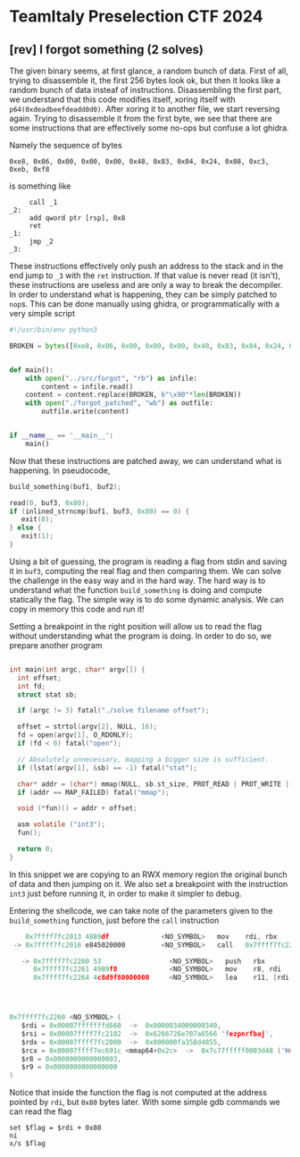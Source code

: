 # TeamItaly Preselection CTF 2024

## [rev] I forgot something (2 solves)

The given binary seems, at first glance, a random bunch of data.
First of all, trying to disassemble it, the first 256 bytes look ok, but then it looks like a random bunch of data insteaf of instructions. Disassembling the first part, we understand that this code modifies itself, xoring itself with `p64(0xdeadbeefdeadd0d0)`. After xoring it to another file, we start reversing again. Trying to disassemble it from the first byte, we see that there are some instructions that are effectively some no-ops but confuse a lot ghidra.

Namely the sequence of bytes

```text
0xe8, 0x06, 0x00, 0x00, 0x00, 0x48, 0x83, 0x04, 0x24, 0x08, 0xc3, 0xeb, 0xf8
```

is something like

```text
     call _1
_2:
     add qword ptr [rsp], 0x8
     ret
_1:
     jmp _2
_3:
```

These instructions effectively only push an address to the stack and in the end jump to `_3` with the `ret` instruction. If that value is never read (it isn't), these instructions are useless and are only a way to break the decompiler. In order to understand what is happening, they can be simply patched to `nop`s. This can be done manually using ghidra, or programmatically with a very simple script

```py
#!/usr/bin/env python3

BROKEN = bytes([0xe8, 0x06, 0x00, 0x00, 0x00, 0x48, 0x83, 0x04, 0x24, 0x08, 0xc3, 0xeb, 0xf8])


def main():
    with open("../src/forgot", "rb") as infile:
        content = infile.read()
    content = content.replace(BROKEN, b"\x90"*len(BROKEN))
    with open("./forgot_patched", "wb") as outfile:
        outfile.write(content)


if __name__ == '__main__':
    main()

```

Now that these instructions are patched away, we can understand what is happening. In pseudocode,

```c
build_something(buf1, buf2);

read(0, buf3, 0x80);
if (inlined_strncmp(buf1, buf3, 0x80) == 0) {
   exit(0);
} else {
   exit(1);
}

```

Using a bit of guessing, the program is reading a flag from stdin and saving it in `buf3`, computing the real flag and then comparing them. We can solve the challenge in the easy way and in the hard way. The hard way is to understand what the function `build_something` is doing and compute statically the flag. The simple way is to do some dynamic analysis. We can copy in memory this code and run it!

Setting a breakpoint in the right position will allow us to read the flag without understanding what the program is doing. In order to do so, we prepare another program

```c

int main(int argc, char* argv[]) {
  int offset;
  int fd;
  struct stat sb;

  if (argc != 3) fatal("./solve filename offset");

  offset = strtol(argv[2], NULL, 16);
  fd = open(argv[1], O_RDONLY);
  if (fd < 0) fatal("open");

  // Absolutely unnecessary, mapping a bigger size is sufficient.
  if (lstat(argv[1], &sb) == -1) fatal("stat");

  char* addr = (char*) mmap(NULL, sb.st_size, PROT_READ | PROT_WRITE | PROT_EXEC, MAP_PRIVATE, fd, 0);
  if (addr == MAP_FAILED) fatal("mmap");

  void (*fun)() = addr + offset;

  asm volatile ("int3");
  fun();

  return 0;
}

```

In this snippet we are copying to an RWX memory region the original bunch of data and then jumping on it. We also set a breakpoint with the instruction `int3` just before running it, in order to make it simpler to debug.

Entering the shellcode, we can take note of the parameters given to the `build_something` function, just before the `call` instruction

```c
    0x7ffff7fc2013 4889df             <NO_SYMBOL>   mov    rdi, rbx
 -> 0x7ffff7fc2016 e845020000         <NO_SYMBOL>   call   0x7ffff7fc2260

   -> 0x7ffff7fc2260 53                 <NO_SYMBOL>   push   rbx
      0x7ffff7fc2261 4989f8             <NO_SYMBOL>   mov    r8, rdi
      0x7ffff7fc2264 4c8d9f80000000     <NO_SYMBOL>   lea    r11, [rdi + 0x80]




0x7ffff7fc2260 <NO_SYMBOL> (
   $rdi = 0x00007fffffffd660  ->  0x0000034000000340,
   $rsi = 0x00007ffff7fc2102  ->  0x6266726e707a6566 'fezpnrfbaj',
   $rdx = 0x00007ffff7fc2000  ->  0x000000fa358d4855,
   $rcx = 0x00007ffff7ec691c <mmap64+0x2c>  ->  0x7c77fffff0003d48 ('H='?),
   $r8 = 0x0000000000000003,
   $r9 = 0x0000000000000000
)

```

Notice that inside the function the flag is not computed at the address pointed by `rdi`, but `0x80` bytes later. With some simple gdb commands we can read the flag

```text
set $flag = $rdi + 0x80
ni
x/s $flag
```
